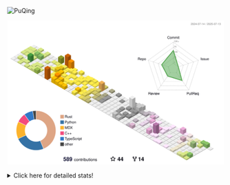 ![PuQing](https://user-images.githubusercontent.com/27223114/171565019-9a56fae6-b08b-421f-99db-7e830da42371.png)

![](./profile-3d-contrib/profile-season-animate.svg)

<details>
<summary>Click here for detailed stats!</summary>

<!--START_SECTION:waka-->
![Lines of code](https://img.shields.io/badge/From%20Hello%20World%20I%27ve%20Written-2.3%20million%20lines%20of%20code-blue)

**🐱 My GitHub Data** 

> 📦 449.1 kB Used in GitHub's Storage 
 > 
> 🏆 258 Contributions in the Year 2025
 > 
> 🚫 Not Opted to Hire
 > 
> 📜 40 Public Repositories 
 > 
> 🔑 34 Private Repositories 
 > 
**I'm an Early 🐤** 

```text
🌞 Morning                850 commits         ██░░░░░░░░░░░░░░░░░░░░░░░   09.85 % 
🌆 Daytime                3723 commits        ███████████░░░░░░░░░░░░░░   43.15 % 
🌃 Evening                1967 commits        ██████░░░░░░░░░░░░░░░░░░░   22.80 % 
🌙 Night                  2088 commits        ██████░░░░░░░░░░░░░░░░░░░   24.20 % 
```


📊 **This Week I Spent My Time On** 

```text
💬 Programming Languages: 
Surfing                  18 hrs 48 mins      ████████████░░░░░░░░░░░░░   46.74 % 
Chat                     11 hrs 15 mins      ███████░░░░░░░░░░░░░░░░░░   27.95 % 
Python                   5 hrs 14 mins       ███░░░░░░░░░░░░░░░░░░░░░░   13.04 % 
ShellSession             2 hrs 47 mins       ██░░░░░░░░░░░░░░░░░░░░░░░   06.92 % 
Swift                    57 mins             █░░░░░░░░░░░░░░░░░░░░░░░░   02.39 % 

🔥 Editors: 
Arc                      18 hrs 48 mins      ████████████░░░░░░░░░░░░░   46.74 % 
WeChat                   10 hrs 9 mins       ██████░░░░░░░░░░░░░░░░░░░   25.24 % 
VS Code                  5 hrs 43 mins       ████░░░░░░░░░░░░░░░░░░░░░   14.22 % 
Ghostty                  2 hrs 48 mins       ██░░░░░░░░░░░░░░░░░░░░░░░   06.98 % 
Telegram                 1 hr 5 mins         █░░░░░░░░░░░░░░░░░░░░░░░░   02.71 % 

💻 Operating System: 
Mac                      34 hrs 41 mins      ██████████████████████░░░   86.18 % 
WSL                      3 hrs 2 mins        ██░░░░░░░░░░░░░░░░░░░░░░░   07.54 % 
Linux                    2 hrs 31 mins       ██░░░░░░░░░░░░░░░░░░░░░░░   06.28 % 
```


<!--END_SECTION:waka-->
</details>
